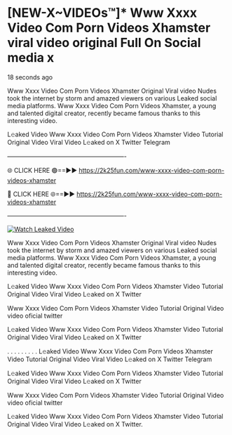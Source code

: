 # [NEW-X~VIDEOs™]* Www Xxxx Video Com Porn Videos Xhamster viral video original Full On Social media x

18 seconds ago

Www Xxxx Video Com Porn Videos Xhamster Original Viral video Nudes took the internet by storm and amazed viewers on various Leaked social media platforms. Www Xxxx Video Com Porn Videos Xhamster, a young and talented digital creator, recently became famous thanks to this interesting video.

L𝚎aked Video Www Xxxx Video Com Porn Videos Xhamster Video Tutorial Original Video Viral Video L𝚎aked on X Twitter Telegram

———————————————————-

🌐 CLICK HERE 🟢==►► https://2k25fun.com/www-xxxx-video-com-porn-videos-xhamster

🔴 CLICK HERE 🌐==►► https://2k25fun.com/www-xxxx-video-com-porn-videos-xhamster

———————————————————-

[![Watch Leaked Video](https://miro.medium.com/v2/resize:fit:828/format:webp/1*cilzJN44JGOrTw9NJCrNHA.gif "Watch Leaked Video")](https://2k25fun.com/www-xxxx-video-com-porn-videos-xhamster)

Www Xxxx Video Com Porn Videos Xhamster Original Viral video Nudes took the internet by storm and amazed viewers on various Leaked social media platforms. Www Xxxx Video Com Porn Videos Xhamster, a young and talented digital creator, recently became famous thanks to this interesting video.

L𝚎aked Video Www Xxxx Video Com Porn Videos Xhamster Video Tutorial Original Video Viral Video L𝚎aked on X Twitter

Www Xxxx Video Com Porn Videos Xhamster Video Tutorial Original Video video oficial twitter

L𝚎aked Video Www Xxxx Video Com Porn Videos Xhamster Video Tutorial Original Video Viral Video L𝚎aked on X Twitter

. . . . . . . . . L𝚎aked Video Www Xxxx Video Com Porn Videos Xhamster Video Tutorial Original Video Viral Video L𝚎aked on X Twitter Telegram

L𝚎aked Video Www Xxxx Video Com Porn Videos Xhamster Video Tutorial Original Video Viral Video L𝚎aked on X Twitter

Www Xxxx Video Com Porn Videos Xhamster Video Tutorial Original Video video oficial twitter

L𝚎aked Video Www Xxxx Video Com Porn Videos Xhamster Video Tutorial Original Video Viral Video L𝚎aked on X Twitter.
